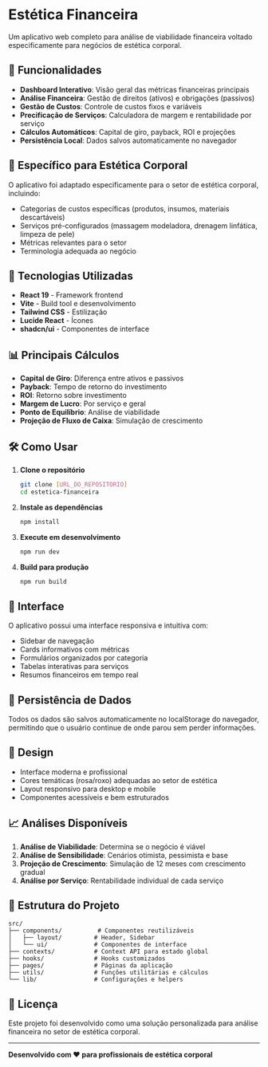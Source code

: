 # Estética Financeira

Um aplicativo web completo para análise de viabilidade financeira voltado especificamente para negócios de estética corporal.

## 🎯 Funcionalidades

- **Dashboard Interativo**: Visão geral das métricas financeiras principais
- **Análise Financeira**: Gestão de direitos (ativos) e obrigações (passivos)
- **Gestão de Custos**: Controle de custos fixos e variáveis
- **Precificação de Serviços**: Calculadora de margem e rentabilidade por serviço
- **Cálculos Automáticos**: Capital de giro, payback, ROI e projeções
- **Persistência Local**: Dados salvos automaticamente no navegador

## 🏥 Específico para Estética Corporal

O aplicativo foi adaptado especificamente para o setor de estética corporal, incluindo:

- Categorias de custos específicas (produtos, insumos, materiais descartáveis)
- Serviços pré-configurados (massagem modeladora, drenagem linfática, limpeza de pele)
- Métricas relevantes para o setor
- Terminologia adequada ao negócio

## 🚀 Tecnologias Utilizadas

- **React 19** - Framework frontend
- **Vite** - Build tool e desenvolvimento
- **Tailwind CSS** - Estilização
- **Lucide React** - Ícones
- **shadcn/ui** - Componentes de interface

## 📊 Principais Cálculos

- **Capital de Giro**: Diferença entre ativos e passivos
- **Payback**: Tempo de retorno do investimento
- **ROI**: Retorno sobre investimento
- **Margem de Lucro**: Por serviço e geral
- **Ponto de Equilíbrio**: Análise de viabilidade
- **Projeção de Fluxo de Caixa**: Simulação de crescimento

## 🛠️ Como Usar

1. **Clone o repositório**
   ```bash
   git clone [URL_DO_REPOSITORIO]
   cd estetica-financeira
   ```

2. **Instale as dependências**
   ```bash
   npm install
   ```

3. **Execute em desenvolvimento**
   ```bash
   npm run dev
   ```

4. **Build para produção**
   ```bash
   npm run build
   ```

## 📱 Interface

O aplicativo possui uma interface responsiva e intuitiva com:

- Sidebar de navegação
- Cards informativos com métricas
- Formulários organizados por categoria
- Tabelas interativas para serviços
- Resumos financeiros em tempo real

## 💾 Persistência de Dados

Todos os dados são salvos automaticamente no localStorage do navegador, permitindo que o usuário continue de onde parou sem perder informações.

## 🎨 Design

- Interface moderna e profissional
- Cores temáticas (rosa/roxo) adequadas ao setor de estética
- Layout responsivo para desktop e mobile
- Componentes acessíveis e bem estruturados

## 📈 Análises Disponíveis

1. **Análise de Viabilidade**: Determina se o negócio é viável
2. **Análise de Sensibilidade**: Cenários otimista, pessimista e base
3. **Projeção de Crescimento**: Simulação de 12 meses com crescimento gradual
4. **Análise por Serviço**: Rentabilidade individual de cada serviço

## 🔧 Estrutura do Projeto

```
src/
├── components/          # Componentes reutilizáveis
│   ├── layout/         # Header, Sidebar
│   └── ui/             # Componentes de interface
├── contexts/           # Context API para estado global
├── hooks/              # Hooks customizados
├── pages/              # Páginas da aplicação
├── utils/              # Funções utilitárias e cálculos
└── lib/                # Configurações e helpers
```

## 📄 Licença

Este projeto foi desenvolvido como uma solução personalizada para análise financeira no setor de estética corporal.

---

**Desenvolvido com ❤️ para profissionais de estética corporal**

